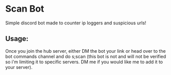 # Scan Bot
Simple discord bot made to counter ip loggers and suspicious urls!

[Hub Invite]:https://discord.gg/Es8FhXAUX6

## Usage:
Once you join the hub server, either DM the bot your link or head over to the bot commands channel and do s;scan (this bot is not and will not be verified so i'm limiting it to specific servers. DM me if you would like me to add it to your server).
